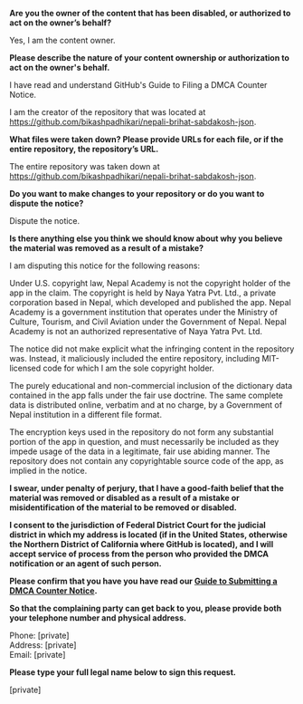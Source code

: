 **Are you the owner of the content that has been disabled, or authorized to act on the owner’s behalf?**

Yes, I am the content owner.

**Please describe the nature of your content ownership or authorization to act on the owner's behalf.**

I have read and understand GitHub's Guide to Filing a DMCA Counter Notice.

I am the creator of the repository that was located at https://github.com/bikashpadhikari/nepali-brihat-sabdakosh-json.

**What files were taken down? Please provide URLs for each file, or if the entire repository, the repository’s URL.**

The entire repository was taken down at https://github.com/bikashpadhikari/nepali-brihat-sabdakosh-json.

**Do you want to make changes to your repository or do you want to dispute the notice?**

Dispute the notice.

**Is there anything else you think we should know about why you believe the material was removed as a result of a mistake?**

I am disputing this notice for the following reasons:

Under U.S. copyright law, Nepal Academy is not the copyright holder of the app in the claim. The copyright is held by Naya Yatra Pvt. Ltd., a private corporation based in Nepal, which developed and published the app. Nepal Academy is a government institution that operates under the Ministry of Culture, Tourism, and Civil Aviation under the Government of Nepal. Nepal Academy is not an authorized representative of Naya Yatra Pvt. Ltd.

The notice did not make explicit what the infringing content in the repository was. Instead, it maliciously included the entire repository, including MIT-licensed code for which I am the sole copyright holder.

The purely educational and non-commercial inclusion of the dictionary data contained in the app falls under the fair use doctrine. The same complete data is distributed online, verbatim and at no charge, by a Government of Nepal institution in a different file format.

The encryption keys used in the repository do not form any substantial portion of the app in question, and must necessarily be included as they impede usage of the data in a legitimate, fair use abiding manner. The repository does not contain any copyrightable source code of the app, as implied in the notice.

**I swear, under penalty of perjury, that I have a good-faith belief that the material was removed or disabled as a result of a mistake or misidentification of the material to be removed or disabled.**

**I consent to the jurisdiction of Federal District Court for the judicial district in which my address is located (if in the United States, otherwise the Northern District of California where GitHub is located), and I will accept service of process from the person who provided the DMCA notification or an agent of such person.**

**Please confirm that you have you have read our <a href="https://docs.github.com/articles/guide-to-submitting-a-dmca-counter-notice">Guide to Submitting a DMCA Counter Notice</a>.**

**So that the complaining party can get back to you, please provide both your telephone number and physical address.**

Phone: [private]  
Address: [private]  
Email: [private]  

**Please type your full legal name below to sign this request.**

[private]  
